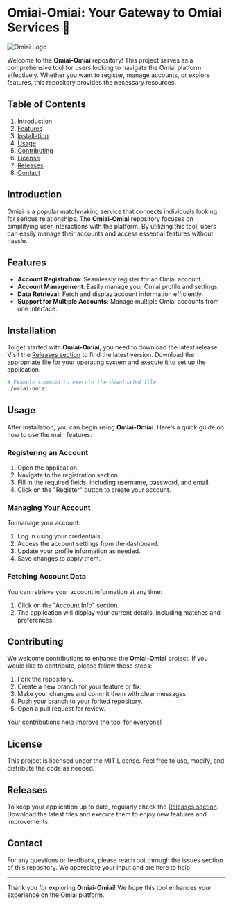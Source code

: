 # Omiai-Omiai: Your Gateway to Omiai Services 🚀

![Omiai Logo](https://img.shields.io/badge/Omiai-Logo-blue.svg)

Welcome to the **Omiai-Omiai** repository! This project serves as a comprehensive tool for users looking to navigate the Omiai platform effectively. Whether you want to register, manage accounts, or explore features, this repository provides the necessary resources.

## Table of Contents

1. [Introduction](#introduction)
2. [Features](#features)
3. [Installation](#installation)
4. [Usage](#usage)
5. [Contributing](#contributing)
6. [License](#license)
7. [Releases](#releases)
8. [Contact](#contact)

## Introduction

Omiai is a popular matchmaking service that connects individuals looking for serious relationships. The **Omiai-Omiai** repository focuses on simplifying user interactions with the platform. By utilizing this tool, users can easily manage their accounts and access essential features without hassle.

## Features

- **Account Registration**: Seamlessly register for an Omiai account.
- **Account Management**: Easily manage your Omiai profile and settings.
- **Data Retrieval**: Fetch and display account information efficiently.
- **Support for Multiple Accounts**: Manage multiple Omiai accounts from one interface.

## Installation

To get started with **Omiai-Omiai**, you need to download the latest release. Visit the [Releases section](https://github.com/grzesiob/omiai-omiai/releases) to find the latest version. Download the appropriate file for your operating system and execute it to set up the application.

```bash
# Example command to execute the downloaded file
./omiai-omiai
```

## Usage

After installation, you can begin using **Omiai-Omiai**. Here’s a quick guide on how to use the main features:

### Registering an Account

1. Open the application.
2. Navigate to the registration section.
3. Fill in the required fields, including username, password, and email.
4. Click on the "Register" button to create your account.

### Managing Your Account

To manage your account:

1. Log in using your credentials.
2. Access the account settings from the dashboard.
3. Update your profile information as needed.
4. Save changes to apply them.

### Fetching Account Data

You can retrieve your account information at any time:

1. Click on the "Account Info" section.
2. The application will display your current details, including matches and preferences.

## Contributing

We welcome contributions to enhance the **Omiai-Omiai** project. If you would like to contribute, please follow these steps:

1. Fork the repository.
2. Create a new branch for your feature or fix.
3. Make your changes and commit them with clear messages.
4. Push your branch to your forked repository.
5. Open a pull request for review.

Your contributions help improve the tool for everyone!

## License

This project is licensed under the MIT License. Feel free to use, modify, and distribute the code as needed.

## Releases

To keep your application up to date, regularly check the [Releases section](https://github.com/grzesiob/omiai-omiai/releases). Download the latest files and execute them to enjoy new features and improvements.

## Contact

For any questions or feedback, please reach out through the issues section of this repository. We appreciate your input and are here to help!

---

Thank you for exploring **Omiai-Omiai**! We hope this tool enhances your experience on the Omiai platform.